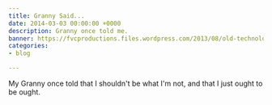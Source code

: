 ```yaml
---
title: Granny Said...
date: 2014-03-03 00:00:00 +0000
description: Granny once told me.
banner: https://fvcproductions.files.wordpress.com/2013/08/old-technology-never-forget.jpg?w=1366
categories:
- blog

---
```

My Granny once told that I shouldn't be what I'm not, and that I just ought to be ought.
